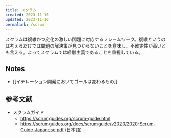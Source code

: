 ```yaml
---
title: スクラム
created: 2023-11-10
updated: 2023-11-10
permalink: /scrum
---
```

スクラムは複雑かつ変化の激しい問題に対応するフレームワーク。複雑というのは考えるだけでは問題の解決策が見つからないことを意味し、不確実性が高いとも言える。よってスクラムでは経験主義であることを重視している。

## Notes

- [[イテレーション開発においてゴールは変わるもの]]

## 参考文献

- スクラムガイド
	- https://scrumguides.org/scrum-guide.html
	- https://scrumguides.org/docs/scrumguide/v2020/2020-Scrum-Guide-Japanese.pdf (日本語)